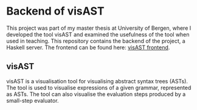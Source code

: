 # Backend of visAST
This project was part of my master thesis at University of Bergen, where I developed the tool visAST and examined the usefulness of the tool when used in teaching. This repository contains the backend of the project, a Haskell server. The frontend can be found here: [visAST frontend](https://github.com/aaalvik/visast-frontend).

## visAST
visAST is a visualisation tool for visualising abstract syntax trees (ASTs). The tool is used to visualise expressions of a given grammar, represented as ASTs. The tool can also visualise the evaluation steps produced by a small-step evaluator.

